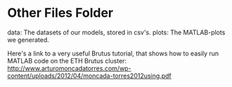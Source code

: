 # Other Files Folder

data: The datasets of our models, stored in csv's.
plots: The MATLAB-plots we generated.

Here's a link to a very useful Brutus tutorial, that shows how to easily run MATLAB code on the ETH Brutus cluster:
http://www.arturomoncadatorres.com/wp-content/uploads/2012/04/moncada-torres2012using.pdf
